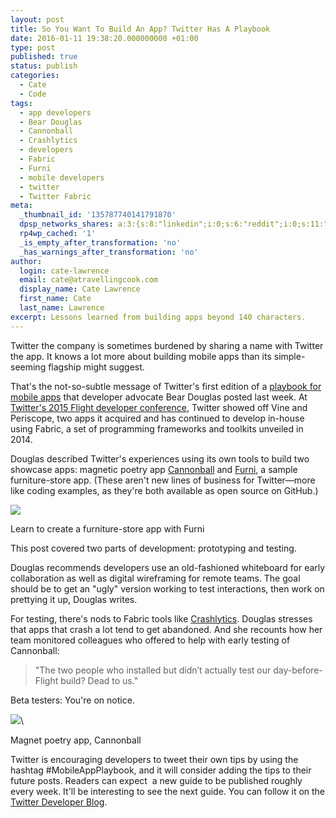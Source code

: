 ```yaml
---
layout: post
title: So You Want To Build An App? Twitter Has A Playbook
date: 2016-01-11 19:38:20.000000000 +01:00
type: post
published: true
status: publish
categories:
  - Cate
  - Code
tags:
  - app developers
  - Bear Douglas
  - Cannonball
  - Crashlytics
  - developers
  - Fabric
  - Furni
  - mobile developers
  - twitter
  - Twitter Fabric
meta:
  _thumbnail_id: '135787740141791870'
  dpsp_networks_shares: a:3:{s:8:"linkedin";i:0;s:6:"reddit";i:0;s:11:"google-plus";i:0;}
  rp4wp_cached: '1'
  _is_empty_after_transformation: 'no'
  _has_warnings_after_transformation: 'no'
author:
  login: cate-lawrence
  email: cate@atravellingcook.com
  display_name: Cate Lawrence
  first_name: Cate
  last_name: Lawrence
excerpt: Lessons learned from building apps beyond 140 characters.
---
```

Twitter the company is sometimes burdened by sharing a name with Twitter
the app. It knows a lot more about building mobile apps than its
simple-seeming flagship might suggest.

That's the not-so-subtle message of Twitter's first edition of
a [playbook for mobile
apps](https://blog.twitter.com/2016/mobile-app-playbook-lessons-learned) that
developer advocate Bear Douglas posted last week. At [Twitter's 2015
Flight developer
conference](https://readwrite.com/2015/10/21/twitter-flight-fabric),
Twitter showed off Vine and Periscope, two apps it acquired and has
continued to develop in-house using Fabric, a set of programming
frameworks and toolkits unveiled in 2014.

Douglas described Twitter's experiences using its own tools to build two
showcase apps: magnetic poetry
app [Cannonball](http://cannonballapp.io/) and [Furni](http://furni.xyz/),
a sample furniture-store app. (These aren't new lines of business for
Twitter—more like coding examples, as they're both available as open
source on GitHub.) 

![](rw-import/MTM1Nzg3NjQ1NjUyNDk2MzU0.png)

Learn to create a furniture-store app with Furni

This post covered two parts of development: prototyping and testing.

Douglas recommends developers use an old-fashioned whiteboard for early
collaboration as well as digital wireframing for remote teams. The goal
should be to get an "ugly" version working to test interactions, then
work on prettying it up, Douglas writes.

For testing, there's nods to Fabric tools like
[Crashlytics](https://fabric.io/kits/android/crashlytics/summary).
Douglas stresses that apps that crash a lot tend to get abandoned. And
she recounts how her team monitored colleagues who offered to help with
early testing of Cannonball:

> "The two people who installed but didn’t actually test our
> day-before-Flight build? Dead to us."

Beta testers: You're on notice.

![](rw-import/MTM1Nzg3MTU0NjgzOTk2ODAz.jpg)\

Magnet poetry app, Cannonball

Twitter is encouraging developers to tweet their own tips by using the
hashtag \#MobileAppPlaybook, and it will consider adding the tips to
their future posts. Readers can expect  a new guide to be published
roughly every week. It'll be interesting to see the next guide. You can
follow it on the [Twitter Developer
Blog](https://blog.twitter.com/developer).

